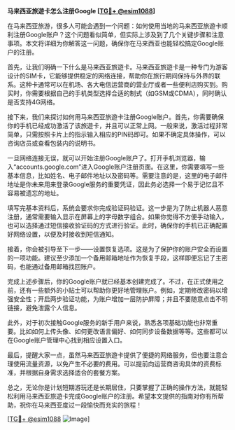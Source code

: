 **马来西亚旅遊卡怎么注册Google [[TG💪+ @esim1088](https://t.me/s/esim1088)]**

在马来西亚旅游，很多人可能会遇到一个问题：如何使用当地的马来西亚旅遊卡顺利注册Google账户？这个问题看似简单，但实际上涉及到了几个关键步骤和注意事项。本文将详细为你解答这一问题，确保你在马来西亚也能轻松搞定Google账户的注册。

首先，让我们明确一下什么是马来西亚旅遊卡。马来西亚旅遊卡是一种专门为游客设计的SIM卡，它能够提供稳定的网络连接，帮助你在旅行期间保持与外界的联系。这种卡通常可以在机场、各大电信运营商的营业厅或者一些便利店购买到。购买时，你需要根据自己的手机类型选择合适的制式（如GSM或CDMA），同时确认是否支持4G网络。

接下来，我们来探讨如何用马来西亚旅遊卡注册Google账户。首先，你需要确保你的手机已经成功激活了该旅遊卡，并且可以正常上网。一般来说，激活过程非常简单，只需按照卡片上的指示输入相应的PIN码即可。如果不确定具体操作，可以咨询店员或查看包装内的说明书。

一旦网络连接无误，就可以开始注册Google账户了。打开手机浏览器，输入“accounts.google.com”进入Google账户注册页面。在这里，你需要填写一些基本信息，比如姓名、电子邮件地址以及密码等。需要注意的是，这里的电子邮件地址是你未来用来登录Google服务的重要凭证，因此务必选择一个易于记忆且不容易被遗忘的地址。

填写完基本资料后，系统会要求你完成验证码验证。这一步是为了防止机器人恶意注册，通常需要输入显示在屏幕上的字母数字组合。如果你觉得不方便手动输入，也可以选择通过短信接收验证码的方式进行验证。此时，确保你的手机已正确配置好网络设置，以便及时接收到短信通知。

接着，你会被引导至下一步——设置恢复选项。这是为了保护你的账户安全而设置的一项功能。建议至少添加一个备用邮箱地址作为恢复手段，这样即便忘记了主密码，也能通过备用邮箱找回账户。

完成上述步骤后，你的Google账户就已经基本创建完成了。不过，在正式使用之前，还有一些额外的小贴士可以帮助你更好地管理账户。例如，定期修改密码以增强安全性；开启两步验证功能，为账户增加一层防护屏障；并且不要随意点击不明链接，避免泄露个人信息。

此外，对于初次接触Google服务的新手用户来说，熟悉各项基础功能也非常重要。比如如何上传头像、如何更改语言偏好、如何同步设备数据等等。这些都可以在Google账户管理中心找到相应设置入口。

最后，提醒大家一点，虽然马来西亚旅遊卡提供了便捷的网络服务，但也要注意合理使用流量资源，以免产生不必要的费用。可以提前向运营商咨询具体的资费标准，并根据自身需求选择适合的套餐方案。

总之，无论你是计划短期游玩还是长期居住，只要掌握了正确的操作方法，就能轻松利用马来西亚旅遊卡完成Google账户的注册。希望本文提供的指南对你有所帮助，祝你在马来西亚度过一段愉快而充实的旅程！

[[TG💪+ @esim1088](https://t.me/s/esim1088) ![Image](https://i.postimg.cc/4NQfJmqS/Snipaste-2025-05-13-00-14-12.png)]